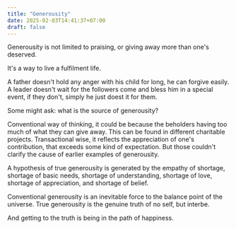 ```yaml
---
title: "Generousity"
date: 2025-02-03T14:41:37+07:00
draft: false
---
```


Generousity is not limited to praising, or giving away more than one's deserved. 

It's a way to live a fulfilment life. 

A father doesn't hold any anger with his child for long, he can forgive easily. 
A leader doesn't wait for the followers come and bless him in a special event, if they don't, simply he just doest it for them.

Some might ask: what is the source of generousity?

Conventional way of thinking, it could be because the beholders having too much of what they can give away. This can be found in different charitable projects. Transactional wise, it reflects the appreciation of one's contribution, that exceeds some kind of expectation. 
But those couldn't clarify the cause of earlier examples of generousity.

A hypothesis of true generousity is generated by the empathy of shortage, shortage of basic needs, shortage of understanding, shortage of love, shortage of appreciation, and shortage of belief. 

Conventional generousity is an inevitable force to the balance point of the universe.
True generousity is the genuine truth of no self, but interbe. 

And getting to the truth is being in the path of happiness.
